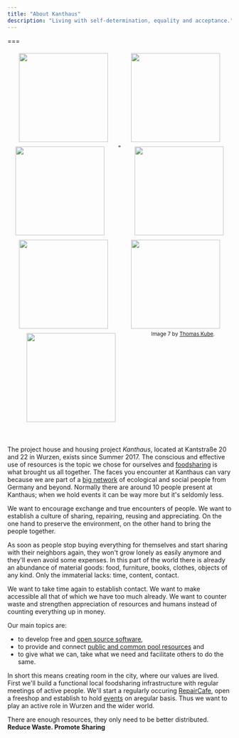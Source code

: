 ```yaml
---
title: "About Kanthaus"
description: "Living with self-determination, equality and acceptance."
---
```


===
<div style="display: flex; flex-wrap: wrap; justify-content: space-around;">
  <img src="/pics/2017festivalmeeting.jpg" />
  <img src="/pics/dougintheyard.jpg" />
  <img src="/pics/fireworks.jpg" />"
  <img src="/pics/001.jpg" />
  <img src="/pics/002.jpg" />
  <img src="/pics/communalKino.jpg" />
  <img src="/pics/kube02color.jpg" />
  <sub>Image 7 by <a href="http://thomaskube.de">Thomas Kube</a>.</sub>
</div>
<br></br>

The project house and housing project _Kanthaus_, located at Kantstraße 20 and 22 in Wurzen, exists since Summer 2017. The conscious and effective use of resources is the topic we chose for ourselves and [foodsharing](../foodsharing) is what brought us all together. The faces you encounter at Kanthaus can vary because we are part of a [big network](https://yunity.org) of ecological and social people from Germany and beyond. Normally there are around 10 people present at Kanthaus; when we hold events it can be way more but it's seldomly less.

We want to encourage exchange and true encounters of people. We want to establish a culture of sharing, repairing, reusing and appreciating. On the one hand to preserve the environment, on the other hand to bring the people together.

As soon as people stop buying everything for themselves and start sharing with their neighbors again, they won't  grow lonely as easily anymore and they'll even avoid some expenses. In this part of the world there is already an abundance of material goods: food, furniture, books, clothes, objects of any kind. Only the immaterial lacks: time, content, contact.

We want to take time again to establish contact. We want to make accessible all that of which we have too much already. We want to counter waste and strengthen appreciation of resources and humans instead of counting everything up in money.

Our main topics are:
- to develop free and [open source software](https://en.wikipedia.org/wiki/Open-source_software_movement),
- to provide and connect [public and common pool resources](https://en.wikipedia.org/wiki/Commons) and
- to give what we can, take what we need and facilitate others to do the same.

In short this means creating room in the city, where our values are lived. First we'll build a functional local foodsharing infrastructure with regular meetings of active people. We'll start a regularly occuring [RepairCafe](../repaircafe), open a freeshop and establish to hold [events](../../events) on aregular basis. Thus we want to play an active role in Wurzen and the wider world.

There are enough resources, they only need to be better distributed.</br>
**Reduce Waste. Promote Sharing**

<style>
img {
  height: 200px;
  padding: 5px;
}
</style>

